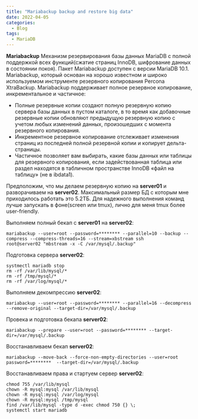 ```yaml
---
title: "Mariabackup backup and restore big data"
date: 2022-04-05
categories:
  - Blog
tags:
  - MariaDB
---
```


**Mariabackup** Механизм резервирования базы данных MariaDB c полной поддержкой всех функций(сжатие страниц InnoDB, шифрование данных в состоянии покоя). Пакет Mariabackup доступен с версии MariaDB 10.1. Mariabackup, который основан на хорошо известном и широко используемом инструменте резервного копирования Percona XtraBackup.
   Mariabackup поддерживает полное резервное копирование, инкрементальное и частичное:
   - Полные резервные копии создают полную резервную копию сервера базы данных в пустом каталоге, в то время как добавочные резервные копии обновляют предыдущую резервную копию с учетом любых изменений данных, произошедших с момента резервного копирования.
   - Инкрементное резервное копирование отслеживает изменения страниц из последней полной резервной копии и копирует дельта-страницы.
   - Частичное позволяет вам выбирать, какие базы данных или таблицы для резервного копирования, если задействованная таблица или раздел находятся в табличном пространстве InnoDB «файл на таблицу» (не в ibdata1).

Предположим, что мы делаем резервную копию на **server01** и разворачиваем на **server02**. Максимальный размер БД с которым мне приходилось работать это 5.2ТБ. Для надежного выполнения команд лучше запускать в фоне(screen или tmux), лично для меня tmux более user-friendly.

Выполняем полный бекап c **server01** на **server02**:
```
mariabackup --user=root --password=******** --parallel=10 --backup --compress --compress-threads=16 --stream=xbstream ssh root@server02 "mbstream -x -C /var/mysql/.backup"
```
Подготовка сервера **server02**: 
```
systmectl mariadb stop
rm -rf /var/lib/mysql/* 
rm -rf /tmp/mysql/*
rm -rf /var/log/mysql/*
```
Выполняем декомпрессию **server02**:
```
mariabackup --user=root --password=******** --parallel=16 --decompress --remove-original --target-dir=/var/mysql/.backup
```
Провека и подготовка бекапа **server02**: 
```
mariabackup --prepare --user=root --password=******** --target-dir=/var/mysql/.backup
```
Восстанавливаем бекап **server02**:
```
mariabackup --move-back --force-non-empty-directories --user=root password=********  --target-dir=/var/mysql/.backup
```
Восстанавливаем права и стартуем сервер **server02**:
```
chmod 755 /var/lib/mysql
chown -R mysql:mysql /var/lib/mysql
chown -R mysql:mysql /var/log/mysql
chown -R mysql:mysql /tmp/mysql
find /var/lib/mysql -type d -exec chmod 750 {} \;
systemctl start mariadb
```
